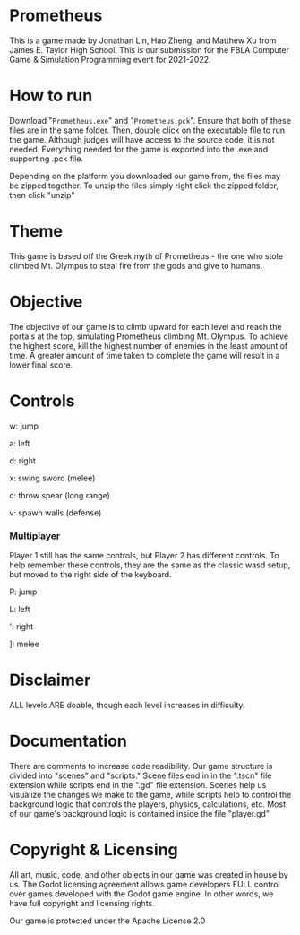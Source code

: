 # Prometheus
This is a game made by Jonathan Lin, Hao Zheng, and Matthew Xu from James E. Taylor High School. This is our submission for the FBLA Computer Game & Simulation Programming event for 2021-2022.

# How to run
Download "`Prometheus.exe`" and "`Prometheus.pck`". Ensure that both of these files are in the same folder. Then, double click on the executable file to run the game. Although judges will have access to the source code, it is not needed. Everything needed for the game is exported into the .exe and supporting .pck file.

Depending on the platform you downloaded our game from, the files may be zipped together. To unzip the files simply right click the zipped folder, then click "unzip"

# Theme
This game is based off the Greek myth of Prometheus - the one who stole climbed Mt. Olympus to steal fire from the gods and give to humans.

# Objective

The objective of our game is to climb upward for each level and reach the portals at the top, simulating Prometheus climbing Mt. Olympus. To achieve the highest score, kill the highest number of enemies in the least amount of time. A greater amount of time taken to complete the game will result in a lower final score.

# Controls
w: jump

a: left

d: right

x: swing sword (melee)

c: throw spear (long range)

v: spawn walls (defense)

### Multiplayer

Player 1 still has the same controls, but Player 2 has different controls. To help remember these controls, they are the same as the classic wasd setup, but moved to the right side of the keyboard.

P: jump

L: left

': right

]: melee

# Disclaimer

ALL levels ARE doable, though each level increases in difficulty.

# Documentation
There are comments to increase code readibility. Our game structure is divided into "scenes" and "scripts." Scene files end in in the ".tscn" file extension while scripts end in the ".gd" file extension. Scenes help us visualize the changes we make to the game, while scripts help to control the background logic that controls the players, physics, calculations, etc. Most of our game's background logic is contained inside the file "player.gd"

# Copyright & Licensing

All art, music, code, and other objects in our game was created in house by us. The Godot licensing agreement allows game developers FULL control over games developed with the Godot game engine. In other words, we have full copyright and licensing rights.

Our game is protected under the Apache License 2.0
